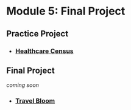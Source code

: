# Module 5: Final Project

## Practice Project

- ### [Healthcare Census](./01-HealthcareCensus/)

## Final Project

*coming soon*
- ### [Travel Bloom]()
